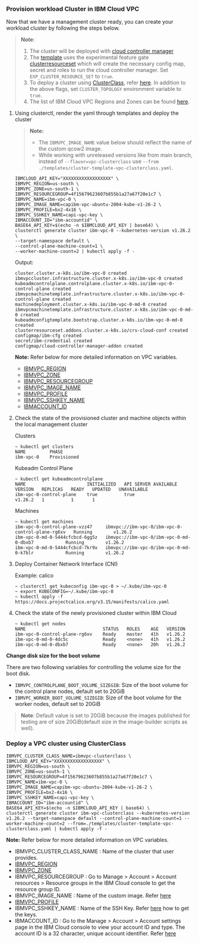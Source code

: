 ### Provision workload Cluster in IBM Cloud VPC

Now that we have a management cluster ready, you can create your workload cluster by 
following the steps below.

> **Note**:
> 1. The cluster will be deployed with [cloud controller manager](https://kubernetes.io/docs/concepts/architecture/cloud-controller/)
> 2. The [template](https://github.com/kubernetes-sigs/cluster-api-provider-ibmcloud/blob/main/templates/cluster-template.yaml) uses the experimental feature gate [clusterresourceset](https://cluster-api.sigs.k8s.io/tasks/experimental-features/cluster-resource-set.html) which will create the necessary config map, secret and roles to run the cloud controller manager. Set `EXP_CLUSTER_RESOURCE_SET` to `true`.
> 3. To deploy a cluster using [ClusterClass](https://cluster-api.sigs.k8s.io/tasks/experimental-features/cluster-class/index.html), refer [here](#deploy-a-cluster-using-ibm-cloud-vpc-infrastructure-using-clusterclass). In addition to the above flags, set `CLUSTER_TOPOLOGY` environment variable to `true`. 
> 4. The list of IBM Cloud VPC Regions and Zones can be found [here](../../reference/regions-zones-mapping.md).


1. Using clusterctl, render the yaml through templates and deploy the cluster

    > **Note:**
    > - The `IBMVPC_IMAGE_NAME` value below should reflect the name of the custom qcow2 image.
    > - While working with unreleased versions like from main branch, instead of `--flavor=vpc-clusterclass` use `--from ./templates/cluster-template-vpc-clusterclass.yaml`.

    ```console
    IBMCLOUD_API_KEY="XXXXXXXXXXXXXXXXXX" \
    IBMVPC_REGION=us-south \
    IBMVPC_ZONE=us-south-1 \
    IBMVPC_RESOURCEGROUP=4f15679623607b855b1a27a67f20e1c7 \
    IBMVPC_NAME=ibm-vpc-0 \
    IBMVPC_IMAGE_NAME=capibm-vpc-ubuntu-2004-kube-v1-26-2 \
    IBMVPC_PROFILE=bx2-4x16 \
    IBMVPC_SSHKEY_NAME=capi-vpc-key \
    IBMACCOUNT_ID="ibm-accountid" \
    BASE64_API_KEY=$(echo -n $IBMCLOUD_API_KEY | base64) \
    clusterctl generate cluster ibm-vpc-0 --kubernetes-version v1.26.2 \
    --target-namespace default \
    --control-plane-machine-count=1 \
    --worker-machine-count=2 | kubectl apply -f -
    ```

    Output:
    ```console
    cluster.cluster.x-k8s.io/ibm-vpc-0 created
    ibmvpccluster.infrastructure.cluster.x-k8s.io/ibm-vpc-0 created
    kubeadmcontrolplane.controlplane.cluster.x-k8s.io/ibm-vpc-0-control-plane created
    ibmvpcmachinetemplate.infrastructure.cluster.x-k8s.io/ibm-vpc-0-control-plane created
    machinedeployment.cluster.x-k8s.io/ibm-vpc-0-md-0 created
    ibmvpcmachinetemplate.infrastructure.cluster.x-k8s.io/ibm-vpc-0-md-0 created
    kubeadmconfigtemplate.bootstrap.cluster.x-k8s.io/ibm-vpc-0-md-0 created
    clusterresourceset.addons.cluster.x-k8s.io/crs-cloud-conf created
    configmap/ibm-cfg created
    secret/ibm-credential created
    configmap/cloud-controller-manager-addon created
    ```

    **Note:** Refer below for more detailed information on VPC variables.
    - [IBMVPC_REGION](/reference/regions-zones-mapping.html)
    - [IBMVPC_ZONE](/reference/regions-zones-mapping.html)
    - [IBMVPC_RESOURCEGROUP](https://cloud.ibm.com/docs/account?topic=account-rgs&interface=ui)
    - [IBMVPC_IMAGE_NAME](https://cloud.ibm.com/docs/vpc?topic=vpc-planning-custom-images)
    - [IBMVPC_PROFILE](https://cloud.ibm.com/docs/vpc?topic=vpc-profiles&interface=ui)
    - [IBMVPC_SSHKEY_NAME](https://cloud.ibm.com/docs/vpc?topic=vpc-managing-ssh-keys&interface=ui)
    - [IBMACCOUNT_ID](https://cloud.ibm.com/docs/account?topic=account-accountfaqs#account-details)

2. Check the state of the provisioned cluster and machine objects within the local management cluster

    Clusters
    ```console
    ~ kubectl get clusters
    NAME         PHASE
    ibm-vpc-0    Provisioned
    ```

    Kubeadm Control Plane
    ```console
    ~ kubectl get kubeadmcontrolplane
    NAME                       INITIALIZED   API SERVER AVAILABLE   VERSION   REPLICAS   READY   UPDATED   UNAVAILABLE
    ibm-vpc-0-control-plane    true          true                   v1.26.2   1          1       1
    ```

    Machines
    ```console
    ~ kubectl get machines
    ibm-vpc-0-control-plane-vzz47     ibmvpc://ibm-vpc-0/ibm-vpc-0-control-plane-rg6xv   Running        v1.26.2
    ibm-vpc-0-md-0-5444cfcbcd-6gg5z   ibmvpc://ibm-vpc-0/ibm-vpc-0-md-0-dbxb7            Running        v1.26.2
    ibm-vpc-0-md-0-5444cfcbcd-7kr9x   ibmvpc://ibm-vpc-0/ibm-vpc-0-md-0-k7blr            Running        v1.26.2
    ```

3. Deploy Container Network Interface (CNI)

    Example: calico
    ```console
    ~ clusterctl get kubeconfig ibm-vpc-0 > ~/.kube/ibm-vpc-0
    ~ export KUBECONFIG=~/.kube/ibm-vpc-0
    ~ kubectl apply -f https://docs.projectcalico.org/v3.15/manifests/calico.yaml
    ```

4.  Check the state of the newly provisioned cluster within IBM Cloud

    ```console
    ~ kubectl get nodes
    NAME                             STATUS   ROLES    AGE   VERSION
    ibm-vpc-0-control-plane-rg6xv    Ready    master   41h   v1.26.2
    ibm-vpc-0-md-0-4dc5c             Ready    <none>   41h   v1.26.2
    ibm-vpc-0-md-0-dbxb7             Ready    <none>   20h   v1.26.2
    ```

**Change disk size for the boot volume**

There are two following variables for controlling the volume size for the boot disk.
- `IBMVPC_CONTROLPLANE_BOOT_VOLUME_SIZEGIB`: Size of the boot volume for the control plane nodes, default set to 20GiB
- `IBMVPC_WORKER_BOOT_VOLUME_SIZEGIB`: Size of the boot volume for the worker nodes, default set to 20GiB
> **Note**: Default value is set to 20GiB because the images published for testing are of size 20GiB(default size in the image-builder scripts as well).


### Deploy a VPC cluster using ClusterClass

    IBMVPC_CLUSTER_CLASS_NAME=ibmvpc-clusterclass \
    IBMCLOUD_API_KEY="XXXXXXXXXXXXXXXXXX" \
    IBMVPC_REGION=us-south \
    IBMVPC_ZONE=us-south-1 \
    IBMVPC_RESOURCEGROUP=4f15679623607b855b1a27a67f20e1c7 \
    IBMVPC_NAME=ibm-vpc-0 \
    IBMVPC_IMAGE_NAME=capibm-vpc-ubuntu-2004-kube-v1-26-2 \
    IBMVPC_PROFILE=bx2-4x16 \
    IBMVPC_SSHKEY_NAME=capi-vpc-key \
    IBMACCOUNT_ID="ibm-accountid" \
    BASE64_API_KEY=$(echo -n $IBMCLOUD_API_KEY | base64) \
    clusterctl generate cluster ibm-vpc-clusterclass --kubernetes-version v1.26.2 --target-namespace default --control-plane-machine-count=1 --worker-machine-count=2 --from=./templates/cluster-template-vpc-clusterclass.yaml | kubectl apply -f -
 
**Note:** Refer below for more detailed information on VPC variables.
- IBMVPC_CLUSTER_CLASS_NAME : Name of the cluster that user provides.
- [IBMVPC_REGION](/reference/regions-zones-mapping.html)
- [IBMVPC_ZONE](/reference/regions-zones-mapping.html)
- IBMVPC_RESOURCEGROUP : Go to Manage > Account > Account resources > Resource groups in the IBM Cloud console to get the resource group ID.
- IBMVPC_IMAGE_NAME : Name of the custom image. Refer [here](/topics/capibmadm/vpc/image#1-capibmadm-vpc-image-list)
- [IBMVPC_PROFILE](https://cloud.ibm.com/docs/vpc?topic=vpc-profiles&interface=cli)
- IBMVPC_SSHKEY_NAME : Name of the SSH Key. Refer [here](/topics/capibmadm/vpc/key#1-capibmadm-vpc-key-list) how to get the keys.
- IBMACCOUNT_ID : Go to the Manage > Account > Account settings page in the IBM Cloud console to view your account ID and type. The account ID is a 32 character, unique account identifier. Refer [here](https://cloud.ibm.com/account/settings)
